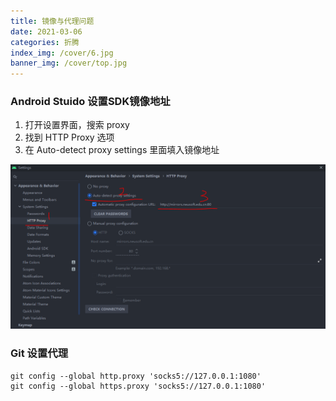 ```yaml
---
title: 镜像与代理问题
date: 2021-03-06
categories: 折腾
index_img: /cover/6.jpg
banner_img: /cover/top.jpg
---
```


### Android Stuido 设置SDK镜像地址

1. 打开设置界面，搜索 proxy
2. 找到 HTTP Proxy 选项
3. 在 Auto-detect proxy settings 里面填入镜像地址

![](https://github.com/aprz512/pic4aprz512/blob/master/Blog/pack/1.png?raw=true)



### Git 设置代理

```
git config --global http.proxy 'socks5://127.0.0.1:1080'
git config --global https.proxy 'socks5://127.0.0.1:1080'
```

